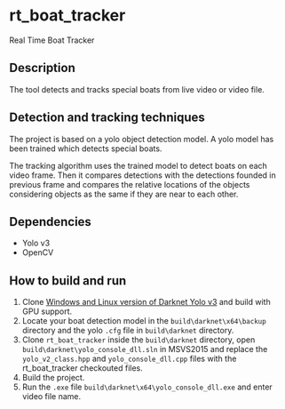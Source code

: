 # rt_boat_tracker
Real Time Boat Tracker

## Description

The tool detects and tracks special boats from live video or video file.

## Detection and tracking techniques

The project is based on a yolo object detection model. A yolo model has been trained which detects special boats.

The tracking algorithm uses the trained model to detect boats on each video frame. 
Then it compares detections with the detections founded in previous frame and compares the relative locations of the objects considering objects as the same if they are near to each other.

## Dependencies

- Yolo v3
- OpenCV

## How to build and run

1. Clone [Windows and Linux version of Darknet Yolo v3](https://github.com/AlexeyAB/darknet#how-to-train-to-detect-your-custom-objects) and build with GPU support.
2. Locate your boat detection model in the `build\darknet\x64\backup` directory and the yolo `.cfg` file in `build\darknet` directory.
3. Clone `rt_boat_tracker` inside the `build\darknet` directory, open `build\darknet\yolo_console_dll.sln` in MSVS2015 and replace the `yolo_v2_class.hpp` and `yolo_console_dll.cpp` files with the rt_boat_tracker checkouted files.
4. Build the project.
5. Run the `.exe` file `build\darknet\x64\yolo_console_dll.exe` and enter video file name.

